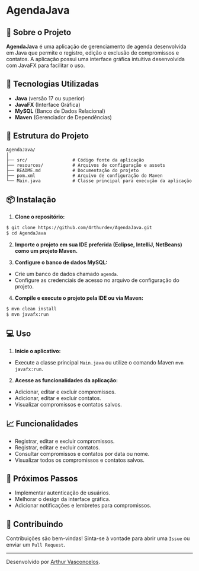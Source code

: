 # AgendaJava

## 📌 Sobre o Projeto

**AgendaJava** é uma aplicação de gerenciamento de agenda desenvolvida em Java que permite o registro, edição e exclusão de compromissos e contatos. A aplicação possui uma interface gráfica intuitiva desenvolvida com JavaFX para facilitar o uso.

## 🚀 Tecnologias Utilizadas

- **Java** (versão 17 ou superior)
- **JavaFX** (Interface Gráfica)
- **MySQL** (Banco de Dados Relacional)
- **Maven** (Gerenciador de Dependências)

## 📂 Estrutura do Projeto

```
AgendaJava/
│
├── src/                 # Código fonte da aplicação
├── resources/           # Arquivos de configuração e assets
├── README.md            # Documentação do projeto
├── pom.xml              # Arquivo de configuração do Maven
└── Main.java            # Classe principal para execução da aplicação
```

## 📦 Instalação

1. **Clone o repositório:**
```bash
$ git clone https://github.com/4rthurdev/AgendaJava.git
$ cd AgendaJava
```

2. **Importe o projeto em sua IDE preferida (Eclipse, IntelliJ, NetBeans) como um projeto Maven.**

3. **Configure o banco de dados MySQL:**
- Crie um banco de dados chamado `agenda`.
- Configure as credenciais de acesso no arquivo de configuração do projeto.

4. **Compile e execute o projeto pela IDE ou via Maven:**
```bash
$ mvn clean install
$ mvn javafx:run
```

## 💻 Uso

1. **Inicie o aplicativo:**
- Execute a classe principal `Main.java` ou utilize o comando Maven `mvn javafx:run`.

2. **Acesse as funcionalidades da aplicação:**
- Adicionar, editar e excluir compromissos.
- Adicionar, editar e excluir contatos.
- Visualizar compromissos e contatos salvos.

## 📈 Funcionalidades

- Registrar, editar e excluir compromissos.
- Registrar, editar e excluir contatos.
- Consultar compromissos e contatos por data ou nome.
- Visualizar todos os compromissos e contatos salvos.

## 📌 Próximos Passos

- Implementar autenticação de usuários.
- Melhorar o design da interface gráfica.
- Adicionar notificações e lembretes para compromissos.

## 🤝 Contribuindo

Contribuições são bem-vindas! Sinta-se à vontade para abrir uma `Issue` ou enviar um `Pull Request`.

---

Desenvolvido por [Arthur Vasconcelos](https://github.com/4rthurdev).
